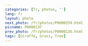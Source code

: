 ```yaml
---
categories: [fr, photos, '']
lang: fr
layout: photo
next_photo: /fr/photos/P0000259.html
picname: P0000137
prev_photo: /fr/photos/P0000136.html
tags: [Giraffe, Grass, Tree]
---
```

